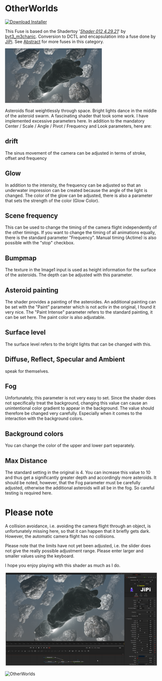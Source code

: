 # OtherWorlds
<a href="OtherWorlds-Installer.lua" download><img alt="Download Installer" src="https://img.shields.io/static/v1?label=Download&message=OtherWorlds-Installer.lua&color=blue" /></a>

This Fuse is based on the Shadertoy '_[Shader 012 4.29.21](https://www.shadertoy.com/view/Ns2XzR)_' by [byt3_m3chanic](https://www.shadertoy.com/user/byt3_m3chanic). Conversion to DCTL and encapsulation into a fuse done by [JiPi](../../Site/Profiles/JiPi.md). See [Abstract](README.md) for more fuses in this category.

[![OtherWorlds Thumbnail](OtherWorlds.png)](https://www.shadertoy.com/view/Ns2XzR "View on Shadertoy.com")



<!-- +++ DO NOT REMOVE THIS COMMENT +++ DO NOT ADD OR EDIT ANY TEXT BEFORE THIS LINE +++ IT WOULD BE A REALLY BAD IDEA +++ -->

Asteroids float weightlessly through space. Bright lights dance in the middle of the asteroid swarm.
A fascinating shader that took some work. I have implemented excessive parameters here.
In addition to the mandatory Center / Scale / Angle / Pivot / Frequency and Look parameters, here are:

drift
-----
The sinus movement of the camera can be adjusted in terms of stroke, offset and frequency

Glow
----
In addition to the intensity, the frequency can be adjusted so that an underwater impression can be created because the angle of the light is changed. The color of the glow can be adjusted, there is also a parameter that sets the strength of the color (Glow Color).

Scene frequency
---------------
This can be used to change the timing of the camera flight independently of the other timings. If you want to change the timing of all animations equally, there is the standard parameter "Frequency". Manual timing (Actime) is also possible with the "stop" checkbox.

Bumpmap
--------
The texture in the Image1 input is used as height information for the surface of the asteroids. The depth can be adjusted with this parameter.

Asteroid painting
-----------------
The shader provides a painting of the asteroides. An additional painting can be set with the "Paint" parameter which is not activ in the original, I found it very nice. The "Paint Intense" parameter refers to the standard painting, it can be set here. The paint color is also adjustable.

Surface level
-------------
The surface level refers to the bright lights that can be changed with this.

Diffuse, Reflect, Specular and Ambient
--------------------------------------
speak for themselves.

Fog
---
Unfortunately, this parameter is not very easy to set. Since the shader does not specifically treat the background, changing this value can cause an unintentional color gradient to appear in the background. The value should therefore be changed very carefully. Especially when it comes to the interaction with the background colors.

Background colors
-----------------
You can change the color of the upper and lower part separately.

Max Distance
------------
The standard setting in the original is 4. You can increase this value to 10 and thus get a significantly greater depth and accordingly more asteroids. It should be noted, however, that the Fog parameter must be carefully adjusted, otherwise the additional asteroids will all be in the fog. So careful testing is required here.


Please note
===========
A collision avoidance, i.e. avoiding the camera flight through an object, is unfortunately missing here, so that it can happen that it briefly gets dark. However, the automatic camera flight has no collisions.

Please note that the limits have not yet been adjusted, i.e. the slider does not give the really possible adjustment range. Please enter larger and smaller values ​​using the keyboard.

I hope you enjoy playing with this shader as much as I do.

[![OtherWorlds](OtherWorlds_screenshot.png)](OtherWorlds.fuse)

![OtherWorlds](https://user-images.githubusercontent.com/78935215/116747985-fd379e00-a9fe-11eb-8e3a-554837e2516e.gif)

<!-- +++ DO NOT REMOVE THIS COMMENT +++ DO NOT EDIT ANY TEXT THAT COMES AFTER THIS LINE +++ TRUST ME: JUST DON'T DO IT +++ -->

